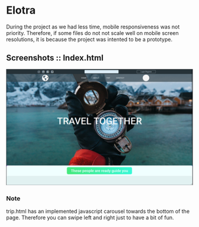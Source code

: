 # Elotra

  During the project as we had less time, mobile responsiveness was not priority. Therefore, if some files do not not scale well on mobile screen resolutions, it is    because the project was intented to be a prototype.    

## Screenshots :: Index.html

  ![](screenshots\index_html.png)

### Note
  trip.html has an implemented javascript carousel towards the bottom of the page. Therefore you can swipe left and right just to have a bit of fun. 
